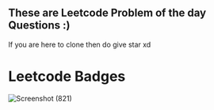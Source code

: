 ## These are Leetcode Problem of the day Questions :)

If you are here to clone then do give star xd

# Leetcode Badges
![Screenshot (821)](https://github.com/Notmrabhi/Leetcode-EveryDay-POD/assets/110781004/ef282c78-a5b0-4626-bc24-d0634a5f8c09)
